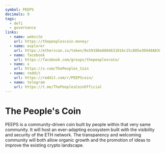 ```yaml
---
symbol: PEEPS
decimals: 9
tags:
  - defi
  - governance
links:
  - name: website
    url: https://thepeoplescoin.money/
  - name: explorer
    url: https://etherscan.io/token/0x5919DeA604631016c15c805e3D948A0384879892
  - name: facebook
    url: https://facebook.com/groups/thepeoplescoin/
  - name: x
    url: https://x.com/ThePeoples_Coin
  - name: reddit
    url: https://reddit.com/r/PEEPScoin/
  - name: telegram
    url: https://t.me/ThePeoplesCoinOfficial
---
```


# The People's Coin

PEEPS is a community-driven coin built by people within that very same community. It will host an ever-adapting ecosystem built with the visibility and security of the ETH network. The transparency and welcoming community will both allow organic growth and the promotion of ideas to improve the existing crypto landscape.
